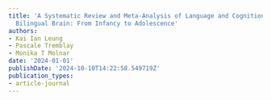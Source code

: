 ```yaml
---
title: 'A Systematic Review and Meta-Analysis of Language and Cognition in the Developing
  Bilingual Brain: From Infancy to Adolescence'
authors:
- Kai Ian Leung
- Pascale Tremblay
- Monika T Molnar
date: '2024-01-01'
publishDate: '2024-10-10T14:22:58.549719Z'
publication_types:
- article-journal
---
```

